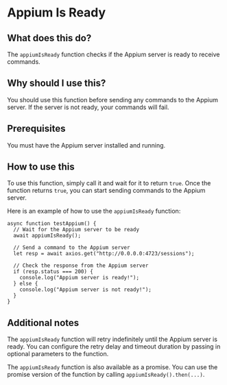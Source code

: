 
  
   # **Appium Is Ready**

## What does this do?

The `appiumIsReady` function checks if the Appium server is ready to receive commands.

## Why should I use this?

You should use this function before sending any commands to the Appium server. If the server is not ready, your commands will fail.

## Prerequisites

You must have the Appium server installed and running.

## How to use this

To use this function, simply call it and wait for it to return `true`. Once the function returns `true`, you can start sending commands to the Appium server.

Here is an example of how to use the `appiumIsReady` function:

```
async function testAppium() {
  // Wait for the Appium server to be ready
  await appiumIsReady();

  // Send a command to the Appium server
  let resp = await axios.get("http://0.0.0.0:4723/sessions");

  // Check the response from the Appium server
  if (resp.status === 200) {
    console.log("Appium server is ready!");
  } else {
    console.log("Appium server is not ready!");
  }
}
```

## Additional notes

The `appiumIsReady` function will retry indefinitely until the Appium server is ready. You can configure the retry delay and timeout duration by passing in optional parameters to the function.

The `appiumIsReady` function is also available as a promise. You can use the promise version of the function by calling `appiumIsReady().then(...)`.
  
  
